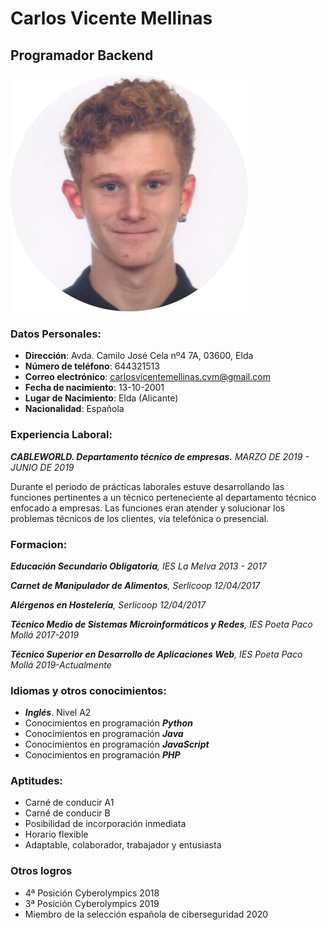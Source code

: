 # Carlos Vicente Mellinas
## Programador Backend
![Foto de perfil](Foto3.png)
### Datos Personales:
-  **Dirección**:  Avda. Camilo José Cela nº4 7A, 03600, Elda
- **Número de teléfono**: 644321513
 - **Correo electrónico**: carlosvicentemellinas.cvm@gmail.com
- **Fecha de nacimiento**: 13-10-2001
- **Lugar de Nacimiento**: Elda (Alicante)
- **Nacionalidad**:  Española
### Experiencia Laboral:
***CABLEWORLD. Departamento técnico de empresas.*** 
*MARZO DE 2019 - JUNIO DE 2019*

Durante el periodo de prácticas laborales estuve desarrollando
las funciones pertinentes a un técnico perteneciente al
departamento técnico enfocado a empresas.
Las funciones eran atender y solucionar los problemas técnicos
de los clientes, vía telefónica o presencial.

### Formacion:
***Educación Secundario Obligatoria**, IES La Melva
2013 - 2017*

***Carnet de Manipulador de Alimentos**, Serlicoop
12/04/2017*

***Alérgenos en Hostelería**, Serlicoop
12/04/2017*

***Técnico Medio de Sistemas Microinformáticos y Redes**, IES Poeta Paco Mollá
2017-2019*

***Técnico Superior en Desarrollo de Aplicaciones Web**, IES Poeta Paco Mollá
2019-Actualmente*

### Idiomas y otros conocimientos:
- ***Inglés***. Nivel A2
-  Conocimientos en programación ***Python***
-  Conocimientos en programación ***Java***
-  Conocimientos en programación ***JavaScript***
-  Conocimientos en programación ***PHP***

### Aptitudes:
- Carné de conducir A1
- Carné de conducir B
- Posibilidad de incorporación inmediata
- Horario flexible
- Adaptable, colaborador, trabajador y entusiasta

### Otros logros
- 4ª Posición Cyberolympics 2018
- 3ª Posición Cyberolympics 2019
- Miembro de la selección española de ciberseguridad 2020